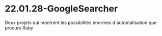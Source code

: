 # 22.01.28-GoogleSearcher
Deux projets qui montrent les possibilités énormes d'automatisation que procure Ruby
